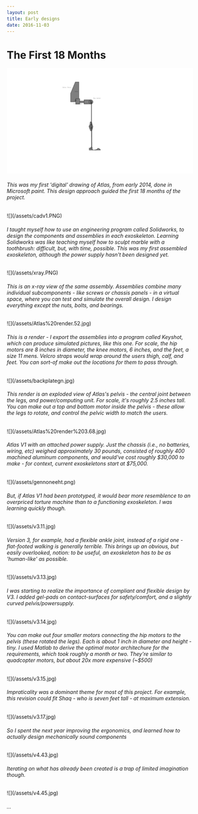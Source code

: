 ```yaml
---
layout: post
title: Early designs
date: 2016-11-03
---
```

# The First 18 Months 
![](/assets/progenitor.png)
<h6>This was my first 'digital' drawing of Atlas, from early 2014, done in Microsoft paint. This design approach guided the first 18 months of the project. </h6>
![](/assets/cadv1.PNG)
<h6>I taught myself how to use an engineering program called Solidworks, to design the components and assemblies in each exoskeleton. Learning Solidworks was like teaching myself how to sculpt marble with a toothbrush: difficult, but, with time, possible. This was my first assembled exoskeleton, although the power supply hasn't been designed yet.</h6>
![](/assets/xray.PNG)
<h6>This is an x-ray view of the same assembly. Assemblies combine many individual subcomponents - like screws or chassis panels - in a virtual space, where you can test and simulate the overall design. I design everything except the nuts, bolts, and bearings.</h6>
![](/assets/Atlas%20render.52.jpg)
<h6>This is a render - I export the assemblies into a program called Keyshot, which can produce simulated pictures, like this one. For scale, the hip motors are 8 inches in diameter, the knee motors, 6 inches, and the feet, a size 11 mens. Velcro straps would wrap around the users thigh, calf, and feet. You can sort-of make out the locations for them to pass through.</h6>
![](/assets/backplategn.jpg)
<h6>This render is an exploded view of Atlas's pelvis - the central joint between the legs, and power/computing unit. For scale, it's roughly 2.5 inches tall. You can make out a top and bottom motor inside the pelvis - these allow the legs to rotate, and control the pelvic width to match the users.</h6>
![](/assets/Atlas%20render%203.68.jpg)
<h6>Atlas V1 with an attached power supply. Just the chassis (i.e., no batteries, wiring, etc) weighed approximately 30 pounds, consisted of roughly 400 machined aluminum components, and would've cost roughly $30,000 to make - for context, current exoskeletons start at $75,000. </h6>
![](/assets/gennoneeht.png)
<h6>But, if Atlas V1 had been prototyped, it would bear more resemblence to an overpriced torture machine than to a functioning exoskeleton. I was learning quickly though. </h6>
![](/assets/v3.11.jpg)
<h6>Version 3, for example, had a flexible ankle joint, instead of a rigid one - flat-footed walking is generally terrible. This brings up an obvious, but easily overlooked, notion: to be useful, an exoskeleton has to be as 'human-like' as possible.</h6>
![](/assets/v3.13.jpg)
<h6>I was starting to realize the importance of compliant and flexible design by V3. I added gel-pads on contact-surfaces for safety/comfort, and a slightly curved pelvis/powersupply. </h6>
![](/assets/v3.14.jpg)
<h6>You can make out four smaller motors connecting the hip motors to the pelvis (these rotated the legs). Each is about 1 inch in diameter and height - tiny. I used Matlab to derive the optimal motor architechure for the requirements, which took roughly a month or two. They're similar to quadcopter motors, but about 20x more expensive (~$500) </h6>
![](/assets/v3.15.jpg)
<h6>Impraticality was a dominant theme for most of this project. For example, this revision could fit Shaq - who is seven feet tall - at maximum extension.</h6>
![](/assets/v3.17.jpg)
<h6>So I spent the next year improving the ergonomics, and learned how to actually design mechanically sound components</h6>
![](/assets/v4.43.jpg)
<h6>Iterating on what has already been created is a trap of limited imagination though. </h6>
![](/assets/v4.45.jpg)
<h6>...</h6>
